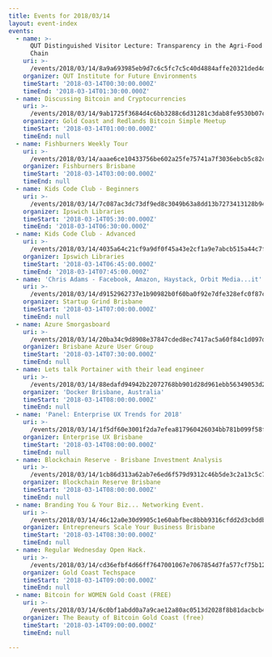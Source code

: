```yaml
---
title: Events for 2018/03/14
layout: event-index
events:
  - name: >-
      QUT Distinguished Visitor Lecture: Transparency in the Agri-Food Value
      Chain
    uri: >-
      /events/2018/03/14/8a9a693985eb9d7c6c5fc7c5c40d4884affe20321ded4d2c6bebf57f38c84824
    organizer: QUT Institute for Future Environments
    timeStart: '2018-03-14T00:30:00.000Z'
    timeEnd: '2018-03-14T01:30:00.000Z'
  - name: Discussing Bitcoin and Cryptocurrencies
    uri: >-
      /events/2018/03/14/9ab1725f3684d4c6bb3288c6d31281c3dab8fe9530b07ca679e0f5557581ccaf
    organizer: Gold Coast and Redlands Bitcoin Simple Meetup
    timeStart: '2018-03-14T01:00:00.000Z'
    timeEnd: null
  - name: Fishburners Weekly Tour
    uri: >-
      /events/2018/03/14/aaae6ce10433756be602a25fe75741a7f3036ebcb5c82c79484fbdde2996183b
    organizer: Fishburners Brisbane
    timeStart: '2018-03-14T03:00:00.000Z'
    timeEnd: null
  - name: Kids Code Club - Beginners
    uri: >-
      /events/2018/03/14/7c087ac3dc73df9ed8c3049b63a8dd13b7273413128b946b560213ca788c2e4c
    organizer: Ipswich Libraries
    timeStart: '2018-03-14T05:30:00.000Z'
    timeEnd: '2018-03-14T06:30:00.000Z'
  - name: Kids Code Club - Advanced
    uri: >-
      /events/2018/03/14/4035a64c21cf9a9df0f45a43e2cf1a9e7abcb515a44c7f8dbf2bfa0c05740781
    organizer: Ipswich Libraries
    timeStart: '2018-03-14T06:45:00.000Z'
    timeEnd: '2018-03-14T07:45:00.000Z'
  - name: 'Chris Adams - Facebook, Amazon, Haystack, Orbit Media...it''s a long list!'
    uri: >-
      /events/2018/03/14/d9152962737e1b90982b0f60ba0f92e7dfe328efc0f87cc4e84e9fa225eed095
    organizer: Startup Grind Brisbane
    timeStart: '2018-03-14T07:00:00.000Z'
    timeEnd: null
  - name: Azure Smorgasboard
    uri: >-
      /events/2018/03/14/20ba34c9d8908e37847cded8ec7417ac5a60f84c1d097d6e19148bcafc8ac028
    organizer: Brisbane Azure User Group
    timeStart: '2018-03-14T07:30:00.000Z'
    timeEnd: null
  - name: Lets talk Portainer with their lead engineer
    uri: >-
      /events/2018/03/14/88edafd94942b22072768bb901d28d961ebb56349053d24c6bd8cf4ef38bc7a0
    organizer: 'Docker Brisbane, Australia'
    timeStart: '2018-03-14T08:00:00.000Z'
    timeEnd: null
  - name: 'Panel: Enterprise UX Trends for 2018'
    uri: >-
      /events/2018/03/14/1f5df60e3001f2da7efea817960426034bb781b099f58feb667fb0f5ac3585cb
    organizer: Enterprise UX Brisbane
    timeStart: '2018-03-14T08:00:00.000Z'
    timeEnd: null
  - name: Blockchain Reserve - Brisbane Investment Analysis
    uri: >-
      /events/2018/03/14/1cb86d313a62ab7e6ed6f579d9312c46b5de3c2a13c5c7891eb39c26812018c2
    organizer: Blockchain Reserve Brisbane
    timeStart: '2018-03-14T08:00:00.000Z'
    timeEnd: null
  - name: Branding You & Your Biz... Networking Event.
    uri: >-
      /events/2018/03/14/46c12a0e30d9905c1e60abfbec8bbb9316cfdd2d3cbddb62df34af5a93bf016c
    organizer: Entrepreneurs Scale Your Business Brisbane
    timeStart: '2018-03-14T08:30:00.000Z'
    timeEnd: null
  - name: Regular Wednesday Open Hack.
    uri: >-
      /events/2018/03/14/cd36efbf4d66ff7647001067e7067854d7fa577cf75b12f0aac5fafdf50c8453
    organizer: Gold Coast Techspace
    timeStart: '2018-03-14T09:00:00.000Z'
    timeEnd: null
  - name: Bitcoin for WOMEN Gold Coast (FREE)
    uri: >-
      /events/2018/03/14/6c0bf1abdd0a7a9cae12a80ac0513d2028f8b81dacbcb45cf30b6ad2c175d0d5
    organizer: The Beauty of Bitcoin Gold Coast (free)
    timeStart: '2018-03-14T09:00:00.000Z'
    timeEnd: null

---
```

